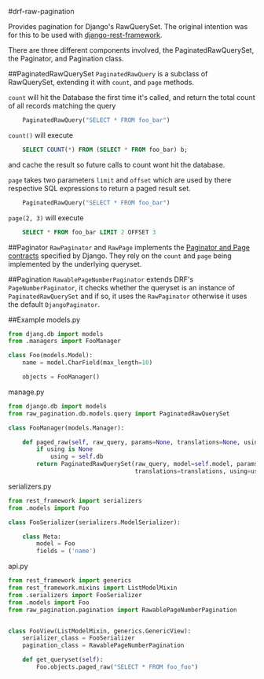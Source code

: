 #drf-raw-pagination

Provides pagination for Django's RawQuerySet.  The original intention was for this to be used with [django-rest-framework](http://www.django-rest-framework.org/).

There are three different components involved, the PaginatedRawQuerySet, the Paginator, and Pagination class. 

##PaginatedRawQuerySet
`PaginatedRawQuery` is a subclass of RawQuerySet, extending it with `count`, and `page` methods.

`count` will hit the Database the first time it's called, and return the total count of all records matching the query

```python
    PaginatedRawQuery("SELECT * FROM foo_bar")
```
`count()` will execute 
```sql
    SELECT COUNT(*) FROM (SELECT * FROM foo_bar) b;
```
and cache the result so future calls to count wont hit the database. 


`page` takes two parameters `limit` and `offset` which are used by there respective SQL expressions
to return a paged result set. 

```python
    PaginatedRawQuery("SELECT * FROM foo_bar")
```
`page(2, 3)` will execute

```sql
    SELECT * FROM foo_bar LIMIT 2 OFFSET 3
```

##Paginator
`RawPaginator` and `RawPage` implements the [Paginator and Page contracts](https://docs.djangoproject.com/en/1.9/topics/pagination/) specified by Django. They rely on the `count` and `page` being implemented by the underlying queryset. 

##Pagination
`RawablePageNumberPaginator` extends DRF's `PageNumberPaginator`, it checks whether the queryset is an instance of `PaginatedRawQuerySet` and if so, it uses the `RawPaginator` otherwise it uses the default `DjangoPaginator`.


##Example
models.py
```python
from djang.db import models
from .managers import FooManager

class Foo(models.Model):
    name = model.CharField(max_length=10)

    objects = FooManager()

```


manage.py

```python
from django.db import models
from raw_pagination.db.models.query import PaginatedRawQuerySet

class FooManager(models.Manager):

    def paged_raw(self, raw_query, params=None, translations=None, using=None):
        if using is None
            using = self.db
        return PaginatedRawQuerySet(raw_query, model=self.model, params=params, 
                                    translations=translations, using=using)

```

serializers.py
```python
from rest_framework import serializers
from .models import Foo

class FooSerializer(serializers.ModelSerializer):

    class Meta:
        model = Foo
        fields = ('name')

```


api.py
```python
from rest_framework import generics
from rest_framework.mixins import ListModelMixin
from .serializers import FooSerializer
from .models import Foo
from raw_pagination.pagination import RawablePageNumberPagination


class FooView(ListModelMixin, generics.GenericView):
    serializer_class = FooSerializer
    pagination_class = RawablePageNumberPagination

    def get_queryset(self):
        Foo.objects.paged_raw("SELECT * FROM foo_foo")
        
```
